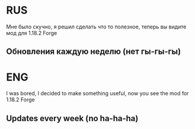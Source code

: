 # RUS

Мне было скучно, я решил сделать что то полезное, теперь вы видите мод для 1.18.2 Forge

## Обновления каждую неделю (нет гы-гы-гы)

# ENG

I was bored, I decided to make something useful, now you see the mod for 1.18.2 Forge

## Updates every week (no ha-ha-ha)
